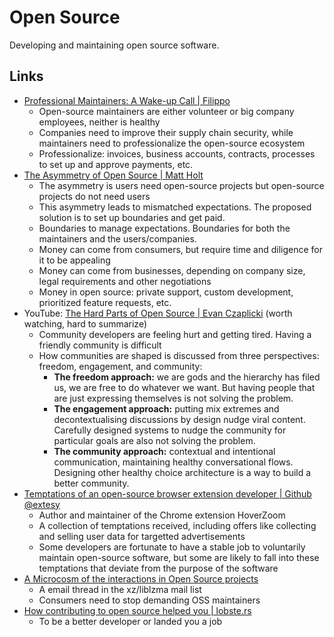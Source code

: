 # Open Source

Developing and maintaining open source software.

## Links

- [Professional Maintainers: A Wake-up Call | Filippo](https://words.filippo.io/professional-maintainers/)
  - Open-source maintainers are either volunteer or big company employees,
    neither is healthy
  - Companies need to improve their supply chain security, while maintainers
    need to professionalize the open-source ecosystem
  - Professionalize: invoices, business accounts, contracts, processes to set up
    and approve payments, etc.
- [The Asymmetry of Open Source | Matt Holt](https://matt.life/writing/the-asymmetry-of-open-source)
  - The asymmetry is users need open-source projects but open-source projects do
    not need users
  - This asymmetry leads to mismatched expectations. The proposed solution is to
    set up boundaries and get paid.
  - Boundaries to manage expectations. Boundaries for both the maintainers and
    the users/companies.
  - Money can come from consumers, but require time and diligence for it to be
    appealing
  - Money can come from businesses, depending on company size, legal
    requirements and other negotiations
  - Money in open source: private support, custom development, prioritized
    feature requests, etc.
- YouTube:
  [The Hard Parts of Open Source | Evan Czaplicki](https://youtu.be/o_4EX4dPppA)
  (worth watching, hard to summarize)
  - Community developers are feeling hurt and getting tired. Having a friendly
    community is difficult
  - How communities are shaped is discussed from three perspectives: freedom,
    engagement, and community:
    - **The freedom approach:** we are gods and the hierarchy has filed us, we
      are free to do whatever we want. But having people that are just
      expressing themselves is not solving the problem.
    - **The engagement approach:** putting mix extremes and decontextualising
      discussions by design nudge viral content. Carefully designed systems to
      nudge the community for particular goals are also not solving the problem.
    - **The community approach:** contextual and intentional communication,
      maintaining healthy conversational flows. Designing other healthy choice
      architecture is a way to build a better community.
- [Temptations of an open-source browser extension developer | Github @extesy](https://github.com/extesy/hoverzoom/discussions/670)
  - Author and maintainer of the Chrome extension HoverZoom
  - A collection of temptations received, including offers like collecting and
    selling user data for targetted advertisements
  - Some developers are fortunate to have a stable job to voluntarily maintain
    open-source software, but some are likely to fall into these temptations
    that deviate from the purpose of the software
- [A Microcosm of the interactions in Open Source projects](https://robmensching.com/blog/posts/2024/03/30/a-microcosm-of-the-interactions-in-open-source-projects/)
  - A email thread in the xz/liblzma mail list
  - Consumers need to stop demanding OSS maintainers
- [How contributing to open source helped you | lobste.rs](https://lobste.rs/s/4lplbe/how_contributing_open_source_helped_you)
  - To be a better developer or landed you a job

